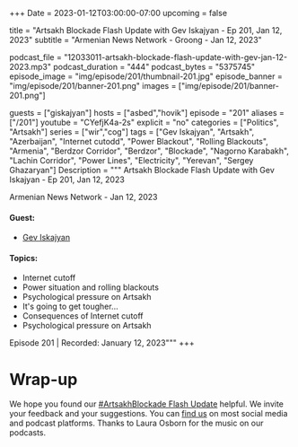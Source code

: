 +++
Date = 2023-01-12T03:00:00-07:00
upcoming = false

title = "Artsakh Blockade Flash Update with Gev Iskajyan - Ep 201, Jan 12, 2023"
subtitle = "Armenian News Network - Groong - Jan 12, 2023"

podcast_file = "12033011-artsakh-blockade-flash-update-with-gev-jan-12-2023.mp3"
podcast_duration = "444"
podcast_bytes = "5375745"
episode_image = "img/episode/201/thumbnail-201.jpg"
episode_banner = "img/episode/201/banner-201.png"
images = ["img/episode/201/banner-201.png"]

guests = ["giskajyan"]
hosts = ["asbed","hovik"]
episode = "201"
aliases = ["/201"]
youtube = "CYefjK4a-2s"
explicit = "no"
categories = ["Politics", "Artsakh"]
series = ["wir","cog"]
tags = ["Gev Iskajyan", "Artsakh", "Azerbaijan", "Internet cutodd", "Power Blackout", "Rolling Blackouts", "Armenia", "Berdzor Corridor", "Berdzor", "Blockade", "Nagorno Karabakh", "Lachin Corridor", "Power Lines", "Electricity", "Yerevan", "Sergey Ghazaryan"]
Description = """
Artsakh Blockade Flash Update with Gev Iskajyan - Ep 201, Jan 12, 2023

Armenian News Network - Jan 12, 2023

#### Guest: 
* [Gev Iskajyan](/guest/giskajyan)

#### Topics:
* Internet cutoff
* Power situation and rolling blackouts
* Psychological pressure on Artsakh
* It's going to get tougher...
* Consequences of Internet cutoff
* Psychological pressure on Artsakh

Episode 201 | Recorded: January 12, 2023"""
+++

# Wrap-up

We hope you found our [#ArtsakhBlockade Flash Update](https://podcasts.groong.org/) helpful. We invite your feedback and your suggestions. You can [find us](https://linktr.ee/groong) on most social media and podcast platforms. Thanks to Laura Osborn for the music on our podcasts.
